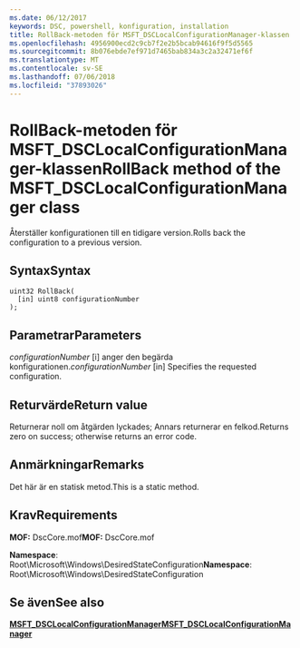 ```yaml
---
ms.date: 06/12/2017
keywords: DSC, powershell, konfiguration, installation
title: RollBack-metoden för MSFT_DSCLocalConfigurationManager-klassen
ms.openlocfilehash: 4956900ecd2c9cb7f2e2b5bcab94616f9f5d5565
ms.sourcegitcommit: 8b076ebde7ef971d7465bab834a3c2a32471ef6f
ms.translationtype: MT
ms.contentlocale: sv-SE
ms.lasthandoff: 07/06/2018
ms.locfileid: "37893026"
---
```

# <a name="rollback-method-of-the-msftdsclocalconfigurationmanager-class"></a><span data-ttu-id="f158a-103">RollBack-metoden för MSFT_DSCLocalConfigurationManager-klassen</span><span class="sxs-lookup"><span data-stu-id="f158a-103">RollBack method of the MSFT_DSCLocalConfigurationManager class</span></span>

<span data-ttu-id="f158a-104">Återställer konfigurationen till en tidigare version.</span><span class="sxs-lookup"><span data-stu-id="f158a-104">Rolls back the configuration to a previous version.</span></span>

## <a name="syntax"></a><span data-ttu-id="f158a-105">Syntax</span><span class="sxs-lookup"><span data-stu-id="f158a-105">Syntax</span></span>

```mof
uint32 RollBack(
  [in] uint8 configurationNumber
);
```

## <a name="parameters"></a><span data-ttu-id="f158a-106">Parametrar</span><span class="sxs-lookup"><span data-stu-id="f158a-106">Parameters</span></span>

<span data-ttu-id="f158a-107">*configurationNumber* \[i\] anger den begärda konfigurationen.</span><span class="sxs-lookup"><span data-stu-id="f158a-107">*configurationNumber* \[in\] Specifies the requested configuration.</span></span>

## <a name="return-value"></a><span data-ttu-id="f158a-108">Returvärde</span><span class="sxs-lookup"><span data-stu-id="f158a-108">Return value</span></span>

<span data-ttu-id="f158a-109">Returnerar noll om åtgärden lyckades; Annars returnerar en felkod.</span><span class="sxs-lookup"><span data-stu-id="f158a-109">Returns zero on success; otherwise returns an error code.</span></span>

## <a name="remarks"></a><span data-ttu-id="f158a-110">Anmärkningar</span><span class="sxs-lookup"><span data-stu-id="f158a-110">Remarks</span></span>

<span data-ttu-id="f158a-111">Det här är en statisk metod.</span><span class="sxs-lookup"><span data-stu-id="f158a-111">This is a static method.</span></span>

## <a name="requirements"></a><span data-ttu-id="f158a-112">Krav</span><span class="sxs-lookup"><span data-stu-id="f158a-112">Requirements</span></span>

<span data-ttu-id="f158a-113">**MOF:** DscCore.mof</span><span class="sxs-lookup"><span data-stu-id="f158a-113">**MOF:** DscCore.mof</span></span>

<span data-ttu-id="f158a-114">**Namespace**: Root\Microsoft\Windows\DesiredStateConfiguration</span><span class="sxs-lookup"><span data-stu-id="f158a-114">**Namespace**: Root\Microsoft\Windows\DesiredStateConfiguration</span></span>

## <a name="see-also"></a><span data-ttu-id="f158a-115">Se även</span><span class="sxs-lookup"><span data-stu-id="f158a-115">See also</span></span>

[<span data-ttu-id="f158a-116">**MSFT_DSCLocalConfigurationManager**</span><span class="sxs-lookup"><span data-stu-id="f158a-116">**MSFT_DSCLocalConfigurationManager**</span></span>](msft-dsclocalconfigurationmanager.md)